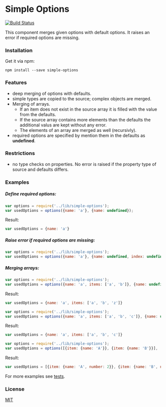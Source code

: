 # Simple Options

[![Build Status](https://travis-ci.org/SVogelsang/simple-options.svg?branch=master)](https://travis-ci.org/SVogelsang/simple-options)

This component merges given options with default options. It raises an error if required options are missing.

### Installation

Get it via npm:

```` 
npm install --save simple-options
````

### Features

* deep merging of options with defaults.
* simple types are copied to the source; complex objects are merged.
* Merging of arrays. 
  * If an item does not exist in the source array it is filled with the value from the defaults.
  * If the source array contains more elements than the defaults the additional valus are kept without any error.
  * The elements of an array are merged as well (recursivly).
* required options are specified by mention them in the defaults as **undefined**.

### Restrictions

* no type checks on properties. No error is raised if the property type of source and defaults differs.

### Examples

##### Define required options:

```js
var options = require('../lib/simple-options');
var usedOptions = options({name: 'a'}, {name: undefined});
```

Result:
```js
var usedOptions = {name: 'a'}
```

##### Raise error if required options are missing:

```js
var options = require('../lib/simple-options');
var usedOptions = options({name: 'a'}, {name: undefined, index: undefined});
```

##### Merging arrays:

```js
var options = require('../lib/simple-options');
var usedOptions = options({name: 'a', items: ['a', 'b']}, {name: undefined, items: ['x', 'y', 'z']});
```

Result:
```js
var usedOptions = {name: 'a', items: ['a', 'b', 'z']}
```

```js
var options = require('../lib/simple-options');
var usedOptions = options({name: 'a', items: ['a', 'b', 'c']}, {name: undefined, items: ['x', 'y']});
```

Result:
```js
var usedOptions = {name: 'a', items: ['a', 'b', 'c']}
```

```js
var options = require('../lib/simple-options');
var usedOptions = options([{item: {name: 'A'}}, {item: {name: 'B'}}], [{item: {name: 'C', number: 2}}, {item: {name: 'D', number: 2}}]);
```

Result:
```js
var usedOptions = [{item: {name: 'A', number: 2}}, {item: {name: 'B', number: 2}}]
```


For more examples see [tests](./test/simple-options.spec.js).

### License

[MIT](./LICENSE)
